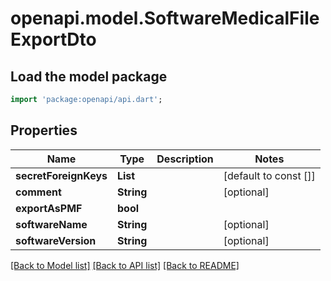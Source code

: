 # openapi.model.SoftwareMedicalFileExportDto

## Load the model package
```dart
import 'package:openapi/api.dart';
```

## Properties
Name | Type | Description | Notes
------------ | ------------- | ------------- | -------------
**secretForeignKeys** | **List<String>** |  | [default to const []]
**comment** | **String** |  | [optional] 
**exportAsPMF** | **bool** |  | 
**softwareName** | **String** |  | [optional] 
**softwareVersion** | **String** |  | [optional] 

[[Back to Model list]](../README.md#documentation-for-models) [[Back to API list]](../README.md#documentation-for-api-endpoints) [[Back to README]](../README.md)


